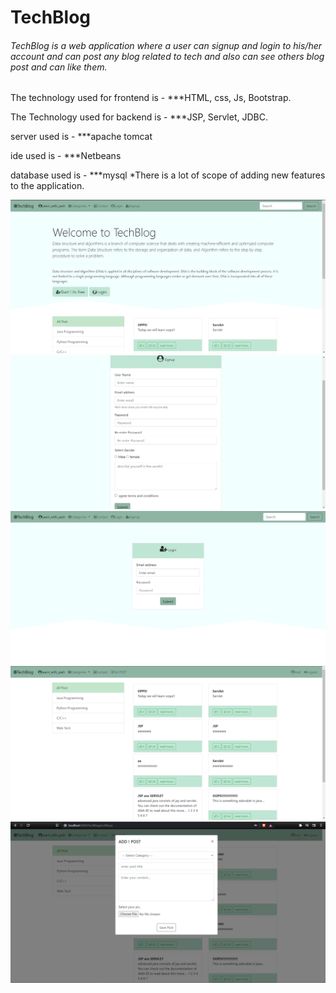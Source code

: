 # TechBlog

###### TechBlog is a web application where a user can signup and login to his/her account and can post any blog related to tech and also can see others blog post and can like them.

The technology used for frontend is - ***HTML, css, Js, Bootstrap.

The Technology used for backend is - ***JSP, Servlet, JDBC.

server used is - ***apache tomcat

ide used is - ***Netbeans

database used is - ***mysql
*There is a lot of scope of adding new features to the application.

![startup page](img/startup.png)
![signup page](img/signup.png)
![login page](img/login.png)
![afterLogin page](img/afterlogin.png)
![doPost page](img/dopost.png)
